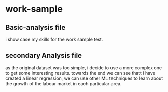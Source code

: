 # work-sample

## Basic-analysis file
i show case my skills for the work sample test.

## secondary Analysis file
 as the original dataset was too simple, i decide to use a more complex one to get some interesting results.
 towards the end we can see thatt i have created a linear regression, we can use other ML  techniques to learn about the growth of the labour market in each particular area. 
